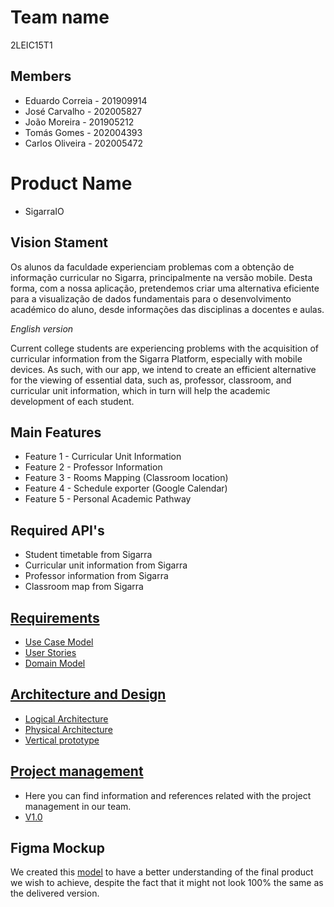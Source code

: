 # Team name
2LEIC15T1

## Members

 - Eduardo Correia - 201909914
 - José Carvalho - 202005827
 - João Moreira - 201905212
 - Tomás Gomes - 202004393
 - Carlos Oliveira - 202005472

# Product Name

- SigarraIO

## Vision Stament
Os alunos da faculdade experienciam problemas com a obtenção de informação curricular no Sigarra, principalmente na versão mobile. Desta forma, com a nossa aplicação, pretendemos criar uma alternativa eficiente para a visualização de dados fundamentais para o desenvolvimento académico do aluno, desde informações das disciplinas a docentes e aulas. 

*English version*

Current college students are experiencing problems with the acquisition of curricular information from the Sigarra Platform, especially with mobile devices. As such, with our app, we intend to create an efficient alternative for the viewing of essential data, such as, professor, classroom, and curricular unit information, which in turn will help the academic development of each student.  

## Main Features
 - Feature 1 - Curricular Unit Information
 - Feature 2 - Professor Information
 - Feature 3 - Rooms Mapping (Classroom location)
 - Feature 4 - Schedule exporter (Google Calendar)
 - Feature 5 - Personal Academic Pathway

## Required API's
- Student timetable from Sigarra
- Curricular unit information from Sigarra
- Professor information from Sigarra
- Classroom map from Sigarra

## [Requirements](requirements.md)
- [Use Case Model](requirements.md#use-case-model)
- [User Stories](https://github.com/LEIC-ES-2021-22/2LEIC15T1/issues?q=is%3Aissue+is%3Aopen+label%3A%22User+Story%22)
- [Domain Model](requirements.md#domain-model)

## [Architecture and Design](ArchitectureAndDesign.md)
- [Logical Architecture](ArchitectureAndDesign.md#Logical-View)
- [Physical Architecture](ArchitectureAndDesign.md#Physical-View)
- [Vertical prototype](ArchitectureAndDesign.md#vertical-prototype)

##  [Project management](https://github.com/LEIC-ES-2021-22/2LEIC15T1/blob/main/docs/ProjectManagement.md)
- Here you can find information and references related with the project management in our team.
- [V1.0]()

## Figma Mockup
 We created this [model](https://www.figma.com/proto/sAyUiD62WYaqftdy0osayW/ES---SigarIO?node-id=1%3A90&scaling=scale-down&page-id=0%3A1&starting-point-node-id=1%3A90) to have a better understanding of the final product we wish to achieve, despite the fact that it might not look 100% the same as the delivered version. 
 
